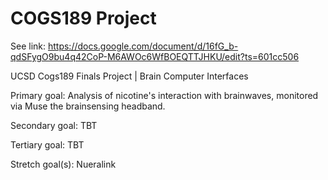 # COGS189 Project

See link: <https://docs.google.com/document/d/16fG_b-qdSFygO9bu4q42CoP-M6AWOc6WfBOEQTTJHKU/edit?ts=601cc506>

UCSD Cogs189 Finals Project | Brain Computer Interfaces

Primary goal: Analysis of nicotine's interaction with brainwaves, monitored via Muse the brainsensing headband.

Secondary goal: TBT

Tertiary goal: TBT

Stretch goal(s): Nueralink
